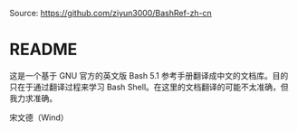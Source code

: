 Source: <https://github.com/ziyun3000/BashRef-zh-cn>

# README

这是一个基于 GNU 官方的英文版 Bash 5.1 参考手册翻译成中文的文档库。目的只在于通过翻译过程来学习 Bash Shell。在这里的文档翻译的可能不太准确，但我力求准确。

宋文德（Wind）
